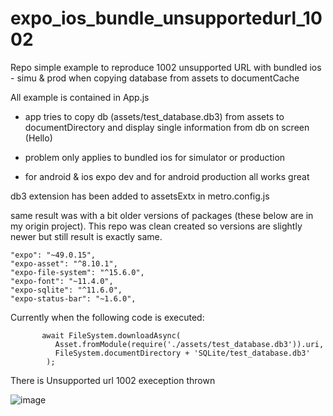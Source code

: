 # expo_ios_bundle_unsupportedurl_1002
Repo simple example to reproduce 1002 unsupported URL with bundled ios - simu &amp; prod when copying database from assets to documentCache


All example is contained in App.js

- app tries to copy db (assets/test_database.db3) from assets to documentDirectory and display single information from db on screen (Hello)

- problem only applies to bundled ios for simulator or production

- for android & ios expo dev and for android production all works great


db3 extension has been added to assetsExtx in metro.config.js

same result was with a bit older versions of packages (these below are in my origin project). This repo was clean created so versions are slightly newer but still result is exactly same.
```
"expo": "~49.0.15",
"expo-asset": "^8.10.1",
"expo-file-system": "^15.6.0",
"expo-font": "~11.4.0",
"expo-sqlite": "^11.6.0",
"expo-status-bar": "~1.6.0",

```

Currently when the following code is executed:

```
       await FileSystem.downloadAsync(
          Asset.fromModule(require('./assets/test_database.db3')).uri,
          FileSystem.documentDirectory + 'SQLite/test_database.db3'
        );
```

There is Unsupported url 1002 exeception thrown

![image](https://github.com/Sznapsollo/expo_ios_bundle_unsupportedurl_1002/assets/20971560/bdcc842b-b8f4-43b4-8388-44a0559de996)

